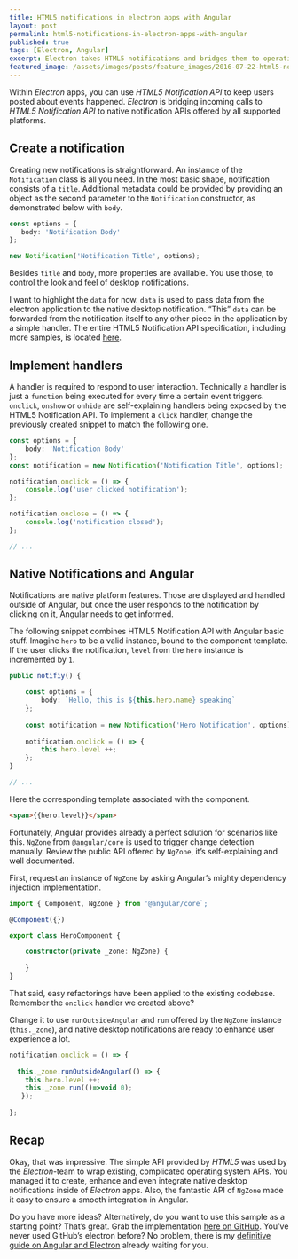 ```yaml
---
title: HTML5 notifications in electron apps with Angular
layout: post
permalink: html5-notifications-in-electron-apps-with-angular
published: true
tags: [Electron, Angular]
excerpt: Electron takes HTML5 notifications and bridges them to operating system notifications. So you'll learn how to create native HTML5 notifications within Angular.
featured_image: /assets/images/posts/feature_images/2016-07-22-html5-notifications-in-electron-apps-with-angular.jpg
---
```

Within *Electron* apps, you can use *HTML5 Notification API* to keep users posted about events happened. *Electron* is bridging incoming calls to *HTML5 Notification API* to native notification APIs offered by all supported platforms.

## Create a notification

Creating new notifications is straightforward. An instance of the `Notification` class is all you need. In the most basic shape, notification consists of a `title`. Additional metadata could be provided by providing an object as the second parameter to the `Notification` constructor, as demonstrated below with `body`.

```typescript
const options = {
   body: 'Notification Body'
};

new Notification('Notification Title', options);

```

Besides `title` and `body`, more properties are available. You use those, to control the look and feel of desktop notifications.

I want to highlight the `data` for now. `data` is used to pass data from the electron application to the native desktop notification. “This” `data` can be forwarded from the notification itself to any other piece in the application by a simple handler. The entire HTML5 Notification API specification, including more samples, is located [here](https://developer.mozilla.org/de/docs/Web/API/notification).

## Implement handlers

A handler is required to respond to user interaction. Technically a handler is just a `function` being executed for every time a certain event triggers. `onclick`, `onshow` or `onhide` are self-explaining handlers being exposed by the HTML5 Notification API. To implement a `click` handler, change the previously created snippet to match the following one.

```typescript
const options = {
    body: 'Notification Body'
};
const notification = new Notification('Notification Title', options);

notification.onclick = () => {
    console.log('user clicked notification');
};

notification.onclose = () => {
    console.log('notification closed');
};

// ...

```

## Native Notifications and Angular

Notifications are native platform features. Those are displayed and handled outside of Angular, but once the user responds to the notification by clicking on it, Angular needs to get informed.

The following snippet combines HTML5 Notification API with Angular basic stuff. Imagine `hero` to be a valid instance, bound to the component template. If the user clicks the notification, `level` from the `hero` instance is incremented by `1`.

```typescript
public notifiy() {

    const options = {
        body: `Hello, this is ${this.hero.name} speaking`
    };
    
    const notification = new Notification('Hero Notification', options);
    
    notification.onclick = () => {
        this.hero.level ++;
    };
}

// ...

```

Here the corresponding template associated with the component.

```html
<span>{{hero.level}}</span>

```

Fortunately, Angular provides already a perfect solution for scenarios like this. `NgZone` from `@angular/core` is used to trigger change detection manually. Review the public API offered by `NgZone`, it’s self-explaining and well documented.

First, request an instance of `NgZone` by asking Angular’s mighty dependency injection implementation.

```typescript
import { Component, NgZone } from '@angular/core`;

@Component({})

export class HeroComponent {

    constructor(private _zone: NgZone) {
  
    }
}

```

That said, easy refactorings have been applied to the existing codebase. Remember the `onclick` handler we created above?

Change it to use `runOutsideAngular` and `run` offered by the `NgZone` instance (`this._zone`), and native desktop notifications are ready to enhance user experience a lot.

```typescript
notification.onclick = () => {
  
  this._zone.runOutsideAngular(() => {
    this.hero.level ++;
    this._zone.run(()=>void 0);
   });
   
};

```

## Recap

Okay, that was impressive. The simple API provided by *HTML5* was used by the *Electron*-team to wrap existing, complicated operating system APIs. You managed it to create, enhance and even integrate native desktop notifications inside of *Electron* apps. Also, the fantastic API of `NgZone` made it easy to ensure a smooth integration in Angular.

Do you have more ideas? Alternatively, do you want to use this sample as a starting point? That’s great. Grab the implementation [here on GitHub](https://github.com/ThorstenHans/electron-ts-ng2). You’ve never used GitHub’s electron before? No problem, there is my [definitive guide on Angular and Electron](/angular-and-electron-the-definitive-guide/) already waiting for you.



